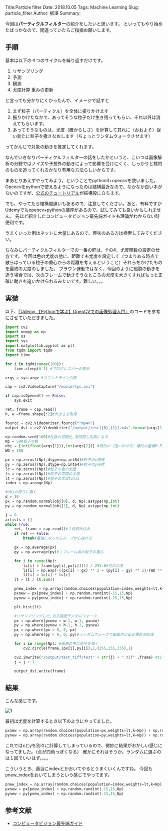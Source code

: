 Title:Particle filter
Date: 2018.10.05
Tags: Machine Learning
Slug: particle_filter
Author: 柳澤
Summary:

今回は**パーティクルフィルター**の紹介をしたいと思います。
といってもやり始めたばっかなので、間違っていたらご指摘お願いします。

## 手順
基本は以下の４つのサイクルを繰り返すだけです。  

1. リサンプリング  
2. 予測  
3. 観測  
4. 尤度計算 重みの更新  

と言っても分かりにくかったんで、イメージで話すと

1. まず粒子（パーティクル）を全体に振りかけます  
2. 振りかけたなかで、あってそうな粒子だけ生き残ってもらい、それ以外は消えてもらいます。  
3. あってそうなものは、尤度（確からしさ）を計算して其れに（おおよそ）従い新たに粒子を撒きなおします（ちょっとランダムウォークさせます）  

ってかんじで対象の動きを推定してくれます。

なんでいきなりパーティクルフィルターの話をしたかというと、こいつは画像解析の分野ではノイズや予想外の動きによって影響を受けにくく、しっかりと標的のものを追ってくれるかなり有用な方法らしいからです。

まあとりあえずやってみよう。ということでpython3+opencvを使いました。
Opencvをpythonで使えるようになったのは結構最近なので、なかなか良い本がないのですが、[公式のチュートリアル](http://labs.eecs.tottori-u.ac.jp/sd/Member/oyamada/OpenCV/html/py_tutorials/py_tutorials.html)が結構役に立ちます。

でも、やってたら結構間違いもあるので、注意してください。あと、有料ですがUdemyでもopencv+pythonの講座があるので、試してみても良いかもしれません。
先ほど紹介したコンピュータビジョン最先端ガイドも理論がわからない時便利です。

うまくいった例はネットに大量にあるので、興味のある方は検索してみてください。

ちなみにパーティクルフィルターでの一番の肝は、↑の4．尤度関数の設定の仕方です。
今回は色の尤度の他に、距離でも尤度を設定して（つまりある時点で散らばっている粒子の重心からの距離を考えるということ）それらをかけたものを最終の尤度のしました。
ブラウン運動ではなく、今回のように細胞の動きを追う場合では、次のフレームで動きそうなところの尤度を大きくすればもっと正確に動きを追いかけられるみたいです。難しい。。。

## 実装
以下、[『Udemy 【Pythonで学ぶ】OpenCVでの画像処理入門』](https://www.udemy.com/pythonopencv/)のコードを参考にさせていただきました。

``` python
import cv2
import numpy as np
import os
import sys
import matplotlib.pyplot as plt
from tqdm import tqdm
import time

for i in tqdm(range(100)):
    time.sleep(0.1) #プログレスバーの表示

args = sys.argv #コマンドライン引数

cap = cv2.VideoCapture("/movie/lps.avi")

if cap.isOpened() == False:
    sys.exit

ret, frame = cap.read()
h, w =frame.shape[:2]#大きさを取得

fourcc = cv2.VideoWriter_fourcc(*"mp4v")
output_dst = cv2.VideoWriter("/output/test[{0},{1}].m4v".format(args[1],args[2]),fourcc,5.0,(w,h))#動画出力の設定

np.random.seed(100)#乱数の初期化,毎回同じ乱数になる
Np = 50#粒子の数
obj = [int(float(args[1])),int(args[2])] #目的の（追いかける）標的の座標0~512
WD = 100

px = np.zeros((Np),dtype=np.int64)#粒子のx座標
py = np.zeros((Np),dtype=np.int64)#粒子のy座標
lc = np.zeros((Np))#粒子の色の尤度
ls = np.zeros((Np))#粒子の空間の尤度
lt = np.zeros((Np))#粒子の尤度total
index = np.arange(Np)

#objの周りに撒く
d = 10
px = np.random.normal(obj[0], d, Np).astype(np.int)
py = np.random.normal(obj[1], d, Np).astype(np.int)

j = 0
artists = []
while True:
    ret, frame = cap.read()#１枚読み込み
    if ret == False:
        break#最後になったらループから抜ける

    gx = np.average(px)
    gy = np.average(py)#１フレーム前の粒子の重心

    for i in range(Np):
        lc[i] = frame[py[i],px[i]][1] / 255.0#色の尤度
        ls[i] = np.exp(-((px[i] - gx) ** 2 + (py[i] - gy) ** 2)/(WD ** 2))
        lt[i] = lc[i] * ls[i]
    lt = lt / lt.sum()

    pnew_index = np.array(random.choices(population=index,weights=lt,k=Np))
    pxnew = px[pnew_index] + np.random.randint(-15,15,Np)
    pynew = py[pnew_index] + np.random.randint(-15,15,Np)

    plt.hist(lt)

    #リサンプリングした,ある程度ランダムウォーク
    px = np.where(pxnew > w-1, w-1, pxnew)
    py = np.where(pynew > h-1, h-1, pynew)
    px = np.where(px < 0, 0, px)
    py = np.where(py < 0, 0, py)#ランダムウォークで画面外に出る場合の処理

    for i in range(Np): #画像の中に粒子を描く
        cv2.circle(frame,(px[i],py[i]),1,(255,255,255),1)

    cv2.imwrite("/output/test_tiff/test" + str(j) + ".tif" ,frame) #tiffでも保存
    j = j + 1

    output_dst.write(frame)
```

## 結果
こんな感じです。

![1]({attach}images/particle_filter_figs/result.gif)

最初は尤度を計算するとき以下のようにやってました。
```python
pxnew = np.array(random.choices(population=px,weights=lt,k=Np)) + np.random.randint(-15,15,Np)
pynew = np.array(random.choices(population=py,weights=lt,k=Np)) + np.random.randint(-15,15,Np)
```

これではxとyを別々に計算してしまっているので、微妙に結果がおかしい感じになってました。（点が四角っぽくなる）
確かにそれはそうか。ランダムに選ぶのは１回でいいはず。。。。

こういうとき、適当にindexとかおいてやるとうまくいくんですね。
今回もpnew_indexをおいてしまうという感じでやってます。

```python
pnew_index = np.array(random.choices(population=index,weights=lt,k=Np))
pxnew = px[pnew_index] + np.random.randint(-15,15,Np)
pynew = py[pnew_index] + np.random.randint(-15,15,Np)
```

## 参考文献
- <a href="https://www.amazon.co.jp/%E3%82%B3%E3%83%B3%E3%83%94%E3%83%A5%E3%83%BC%E3%82%BF%E3%83%93%E3%82%B8%E3%83%A7%E3%83%B3%E6%9C%80%E5%85%88%E7%AB%AF%E3%82%AC%E3%82%A4%E3%83%891-CVIM%E3%83%81%E3%83%A5%E3%83%BC%E3%83%88%E3%83%AA%E3%82%A2%E3%83%AB%E3%82%B7%E3%83%AA%E3%83%BC%E3%82%BA-%E5%80%89%E7%88%AA-%E4%BA%AE/dp/4915851346">コンピュータビジョン最先端ガイド</a>
